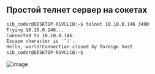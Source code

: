 ## Простой телнет сервер на сокетах

```bash
sib_coder@DESKTOP-RSVCLCB:~$ telnet 10.10.0.146 3490
Trying 10.10.0.146...
Connected to 10.10.0.146.
Escape character is '^]'.
Hello, world!Connection closed by foreign host.
sib_coder@DESKTOP-RSVCLCB:~$
```
![image](https://github.com/Sib-Coder/Beej.us/assets/80570939/e28c4552-b779-4ee5-a7b2-e372daf18b98)
